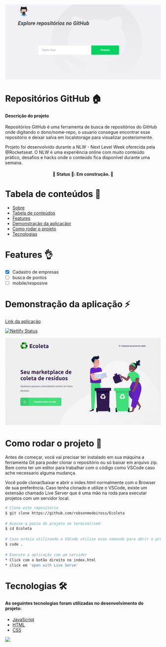 ![Banner - Ecoleta](https://github.com/robsonmedeiross/Assets-git/blob/main/banner%20-%20repositorios.png)


Repositórios GitHub 
🏠
=================

#### Descrição do projeto

Repositórios GitHub é uma ferramenta de busca de repositórios do GitHub onde digitando o dono/nome-repo, o usuario consegue encontrar esse repositório e deixar salva em localstorage para visualizar posteriomente.

Projeto foi desenvolvido durante a NLW - Next Level Week oferecida pela @Rocketseat. O NLW é uma experiência online com muito conteúdo prático, desafios e hacks onde o conteúdo fica disponível durante uma semana.

<h4 align="center"> 
	🚧 Status 🚀: Em construção. 🚧
</h4>

Tabela de conteúdos 
🏁
=================
<!--ts-->
   * [Sobre](#Ecoleta)
   * [Tabela de conteúdos](#tabela-de-conteúdos)
   * [Features](#Features)
   * [Demonstração da aplicaçãor](#Demonstração-da-aplicação)
   * [Como rodar o projeto](#Como-rodar-o-projeto)
   * [Tecnologias](#tecnologias)
<!--te-->

Features 
👌
=================

- [x] Cadastro de empresas
- [ ] busca de pontos
- [ ] mobile/resposive

Demonstração da aplicação 
⚡
=================

<p><a href="https://goofy-hawking-7d1645.netlify.app/" >Link da aplicação</a></p>

[![Netlify Status](https://api.netlify.com/api/v1/badges/50956cd7-512a-425e-be39-16d0d7edd68b/deploy-status)](https://app.netlify.com/sites/goofy-hawking-7d1645/deploys)

![Gif - Ecoleta](https://github.com/robsonmedeiross/Assets-git/blob/main/Gif%20-%20Ecoleta.gif)

Como rodar o projeto 
🚀
=================

<p> Antes de começar, você vai precisar ter instalado em sua máquina a ferramenta Git para poder clonar o repositório ou só baixar em arquivo zip. Bem como ter um editor para trabalhar com o código como VSCode caso ache necessario alguma mudança. </p>

<p>Você pode clonar/baixar e abrir o index.html normalmente com o Browser de sua preferência. Caso tenha clonado e utilize o VSCode, existe um extensão chamado Live Server que é uma mão na roda para executar projetos com um servidor local.</p>

```bash
# Clone este repositório
$ git clone https://github.com/robsonmedeiross/Ecoleta

# Acesse a pasta do projeto no terminal/cmd
$ cd Ecoleta

# Caso esteja utilizando o VSCode utilize esse comando para abrir o projeto no editor.
$ code .

# Execute a aplicação com um servidor
* Click com o botão direito no index.html 
* click em 'open with Live Serve'
```

Tecnologias 
🛠 
=================

#### As seguintes tecnologias foram utilizadas no desenvolvimento do projeto:

- [JavaScript](https://www.javascript.com)
- [HTML](https://html.com)
- [CSS](https://purecss.io)

[<img src="https://img.shields.io/badge/LICENSE-MIT-green" />](https://github.com/robsonmedeiross/Ecoleta/blob/main/LICENSE)

